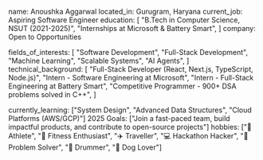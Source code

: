 name: Anoushka Aggarwal
located_in: Gurugram, Haryana
current_job: Aspiring Software Engineer
education:
  [
    "B.Tech in Computer Science, NSUT (2021-2025)",
    "Internships at Microsoft & Battery Smart",
  ]
company: Open to Opportunities

fields_of_interests:
  [
    "Software Development",
    "Full-Stack Development",
    "Machine Learning",
    "Scalable Systems",
    "AI Agents",
  ]
technical_background:
  [
    "Full-Stack Developer (React, Next.js, TypeScript, Node.js)",
    "Intern - Software Engineering at Microsoft",
    "Intern - Full-Stack Engineering at Battery Smart",
    "Competitive Programmer - 900+ DSA problems solved in C++",
  ]
  
currently_learning: ["System Design", "Advanced Data Structures", "Cloud Platforms (AWS/GCP)"]
2025 Goals: ["Join a fast-paced team, build impactful products, and contribute to open-source projects"]
hobbies: ["🏸 Athlete", "💪 Fitness Enthusiast", "✈️ Traveller", "💻 Hackathon Hacker", "🧩 Problem Solver", "🥁 Drummer", "🐶 Dog Lover"]
